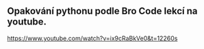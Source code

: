## **Opakování pythonu podle Bro Code lekcí na youtube.** 

https://www.youtube.com/watch?v=ix9cRaBkVe0&t=12260s
